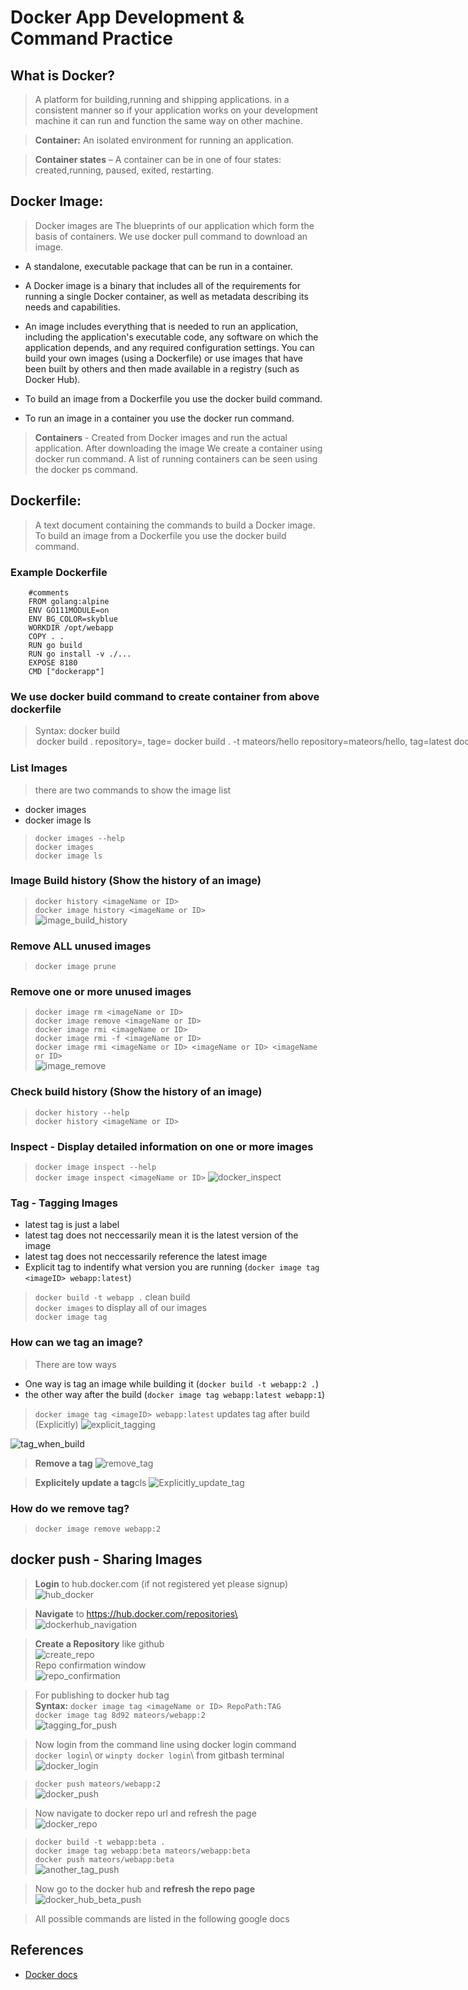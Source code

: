 # Docker App Development & Command Practice

## What is Docker?
> A platform for building,running and shipping applications. in a consistent manner so if your application works on your development machine it can run and function the same way on other machine.

> **Container:** An isolated environment for running an application.

> **Container states** – A container can be in one of four states: created,running, paused, exited, restarting.

## Docker Image: 
> Docker images are The blueprints of our application which form the basis of containers. We use docker pull command to download an image.

* A standalone, executable package that can be run in a container.

* A Docker image is a binary that includes all of the requirements for running a single Docker container, as well as metadata describing its needs and capabilities.

* An image includes everything that is needed to run an application, including the application's executable code, any software on which the application depends, and any required configuration settings. You can build your own images (using a Dockerfile) or use images that have been built by others and then made available in a registry (such as Docker Hub).

* To build an image from a Dockerfile you use the docker build command.

* To run an image in a container you use the docker run command.


> **Containers** - Created from Docker images and run the actual application. After downloading the image We create a container using docker run command. A list of running containers can be seen using the docker ps command.

## Dockerfile:
> A text document containing the commands to build a Docker image.
> To build an image from a Dockerfile you use the docker build command.

### Example Dockerfile
```
    #comments
    FROM golang:alpine
    ENV GO111MODULE=on
    ENV BG_COLOR=skyblue
    WORKDIR /opt/webapp
    COPY . .
    RUN go build
    RUN go install -v ./...
    EXPOSE 8180
    CMD ["dockerapp"]
```

### We use docker build command to create container from above dockerfile
> Syntax: docker build <dockerFile> <option> <path>\
> `docker build .` repository=<none>, tage=<none>\
> `docker build . -t mateors/hello` repository=mateors/hello, tag=latest\
> `docker build . -t mateors/hello:1` repository=mateors/hello, tag=1\
> `docker build -f Dockerfile.dev -t helloWorld` repository=helloWorld, tag=latest\
> `docker build -f Dockerfile.dev -t helloWorld:1` repository=helloWorld, tag=1

### List Images
> there are two commands to show the image list
* docker images
* docker image ls

> `docker images --help`\
> `docker images`\
> `docker image ls`

### Image Build history (Show the history of an image)
> `docker history <imageName or ID>`\
> `docker image history <imageName or ID>`\
![image_build_history](./screenshots/image_build_history.png)

### Remove ALL unused images
> `docker image prune`

### Remove one or more unused images
> `docker image rm <imageName or ID>`\
> `docker image remove <imageName or ID>`\
> `docker image rmi <imageName or ID>`\
> `docker image rmi -f <imageName or ID>`\
> `docker image rmi <imageName or ID> <imageName or ID> <imageName or ID>`\
![image_remove](./screenshots/image_remove.png)

### Check build history (Show the history of an image)
> `docker history --help`\
> `docker history <imageName or ID>`

### Inspect - Display detailed information on one or more images
> `docker image inspect --help`\
> `docker image inspect <imageName or ID>`
![docker_inspect](./screenshots/docker_inspect.png)

### Tag - Tagging Images
* latest tag is just a label
* latest tag does not neccessarily mean it is the latest version of the image
* latest tag does not neccessarily reference the latest image
* Explicit tag to indentify what version you are running (`docker image tag <imageID> webapp:latest`)

> `docker build -t webapp .` clean build\
> `docker images` to display all of our images\
> `docker image tag`

### How can we tag an image?
> There are tow ways
* One way is tag an image while building it (`docker build -t webapp:2 .`)
* the other way after the build (`docker image tag webapp:latest webapp:1`)

> `docker image tag <imageID> webapp:latest` updates tag after build (Explicitly)
![explicit_tagging](./screenshots/explicit_tagging.png)


![tag_when_build](./screenshots/tag_when_build.png)

> **Remove a tag**
![remove_tag](./screenshots/remove_tag.png)

> **Explicitely update a tag**cls
![Explicitly_update_tag](./screenshots/Explicitly_Epdate_Tag.png)

### How do we remove tag?
> `docker image remove webapp:2`

## docker push - Sharing Images
> **Login** to hub.docker.com (if not registered yet please signup)\
![hub_docker](./screenshots/hub_docker.png)

> **Navigate** to https://hub.docker.com/repositories\
![dockerhub_navigation](./screenshots/dockerhub_navigation.png)

> **Create a Repository** like github\
![create_repo](./screenshots/create_repo.png)\
> Repo confirmation window\
![repo_confirmation](./screenshots/repo_confirmation.png)

> For publishing to docker hub tag\
> **Syntax:** `docker image tag <imageName or ID> RepoPath:TAG`\
> `docker image tag 8d92 mateors/webapp:2`\
> ![tagging_for_push](./screenshots/tagging_for_push.png)

> Now login from the command line using docker login command
> `docker login`\ or
> `winpty docker login`\ from gitbash terminal\
> ![docker_login](./screenshots/docker_login.png)

> `docker push mateors/webapp:2`\
> ![docker_push](./screenshots/docker_push.png)

> Now navigate to docker repo url and refresh the page\
> ![docker_repo](./screenshots/docker_repo.png)

> `docker build -t webapp:beta .`\
> `docker image tag webapp:beta mateors/webapp:beta`\
> `docker push mateors/webapp:beta`\
> ![another_tag_push](./screenshots/another_tag_push.png)

> Now go to the docker hub and **refresh the repo page**
> ![docker_hub_beta_push](./screenshots/docker_hub_beta_push.png)

> All possible commands are listed in the following google docs

## References
* [Docker docs](https://docs.google.com/document/d/1aXqP3HGMoaD-zOfmsQFjbuMB13LMNEVg1bZNuBtM-wM/edit?usp=sharing)

